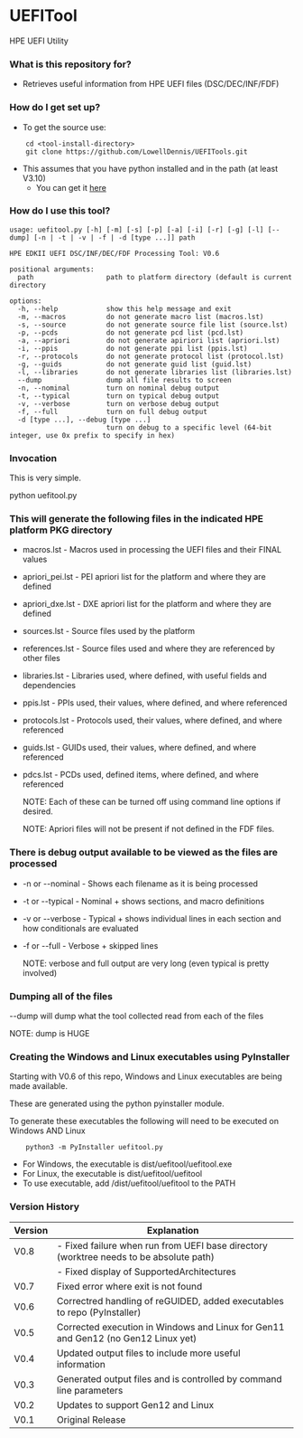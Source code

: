 # UEFITool
HPE UEFI Utility

### What is this repository for? ###

* Retrieves useful information from HPE UEFI files (DSC/DEC/INF/FDF)

### How do I get set up? ###

* To get the source use:
```
    cd <tool-install-directory>
    git clone https://github.com/LowellDennis/UEFITools.git
```

* This assumes that you have python installed and in the path (at least V3.10)
    * You can get it [here](https://www.python.org/)

### How do I use this tool? ###
```
usage: uefitool.py [-h] [-m] [-s] [-p] [-a] [-i] [-r] [-g] [-l] [--dump] [-n | -t | -v | -f | -d [type ...]] path

HPE EDKII UEFI DSC/INF/DEC/FDF Processing Tool: V0.6

positional arguments:
  path                  path to platform directory (default is current directory

options:
  -h, --help            show this help message and exit
  -m, --macros          do not generate macro list (macros.lst)
  -s, --source          do not generate source file list (source.lst)
  -p, --pcds            do not generate pcd list (pcd.lst)
  -a, --apriori         do not generate apiriori list (apriori.lst)
  -i, --ppis            do not generate ppi list (ppis.lst)
  -r, --protocols       do not generate protocol list (protocol.lst)
  -g, --guids           do not generate guid list (guid.lst)
  -l, --libraries       do not generate libraries list (libraries.lst)
  --dump                dump all file results to screen
  -n, --nominal         turn on nominal debug output
  -t, --typical         turn on typical debug output
  -v, --verbose         turn on verbose debug output
  -f, --full            turn on full debug output
  -d [type ...], --debug [type ...]
                        turn on debug to a specific level (64-bit integer, use 0x prefix to specify in hex)
```
### Invocation ###
This is very simple.

python uefitool.py <path-to-HPE-platform-PKG-driectory>

### This will generate the following files in the indicated HPE platform PKG directory ###
* macros.lst      - Macros used in processing the UEFI files and their FINAL values
* apriori_pei.lst - PEI apriori list for the platform and where they are defined
* apriori_dxe.lst - DXE apriori list for the platform and where they are defined
* sources.lst     - Source files used by the platform
* references.lst  - Source files used and where they are referenced by other files
* libraries.lst   - Libraries used, where defined, with useful fields and dependencies
* ppis.lst        - PPIs      used, their values,  where defined, and where referenced
* protocols.lst   - Protocols used, their values,  where defined, and where referenced
* guids.lst       - GUIDs     used, their values,  where defined, and where referenced
* pdcs.lst        - PCDs      used, defined items, where defined, and where referenced

  NOTE: Each of these can be turned off using command line options if desired.

  NOTE: Apriori files will not be present if not defined in the FDF files.

### There is debug output available to be viewed as the files are processed ###
* -n or --nominal - Shows each filename as it is being processed
* -t or --typical - Nominal + shows sections, and macro definitions
* -v or --verbose - Typical + shows individual lines in each section and how conditionals are evaluated
* -f or --full    - Verbose + skipped lines

  NOTE: verbose and full output are very long (even typical is pretty involved)

### Dumping all of the files ###
--dump will dump what the tool collected read from each of the files

  NOTE: dump is HUGE

### Creating the Windows and Linux executables using PyInstaller
Starting with V0.6 of this repo, Windows and Linux executables are being made available.

These are generated using the python pyinstaller module.

To generate these executables the following will need to be executed on Windows AND Linux
```
    python3 -m PyInstaller uefitool.py
```
* For Windows, the executable is dist/uefitool/uefitool.exe
* For Linux,   the executable is dist/uefitool/uefitool
* To use executable, add <tool-install-directory>/dist/uefitool/uefitool to the PATH

### Version History ###
| Version | Explanation                                                                            |
|---------|----------------------------------------------------------------------------------------|
| V0.8    | - Fixed failure when run from UEFI base directory (worktree needs to be absolute path) |
|         | - Fixed display of SupportedArchitectures                                              |
| V0.7    | Fixed error where exit is not found                                                    |
| V0.6    | Correctred handling of reGUIDED, added executables to repo (PyInstaller)               |
| V0.5    | Corrected execution in Windows and Linux for Gen11 and Gen12 (no Gen12 Linux yet)      |
| V0.4    | Updated output files to include more useful information                                |
| V0.3	  | Generated output files and is controlled by command line parameters                    |
| V0.2	  | Updates to support Gen12 and Linux                                                     |
| V0.1	  | Original Release                                                                       |
